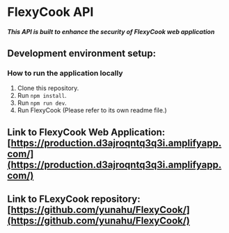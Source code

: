 # FlexyCook API

#### *This API is built to enhance the security of FlexyCook web application*

## Development environment setup:

### How to run the application locally
1. Clone this repository.
2. Run `npm install`.
3. Run `npm run dev`.
4. Run FlexyCook (Please refer to its own readme file.)

## Link to FlexyCook Web Application: [https://production.d3ajroqntq3q3i.amplifyapp.com/](https://production.d3ajroqntq3q3i.amplifyapp.com/)
## Link to FLexyCook repository: [https://github.com/yunahu/FlexyCook/](https://github.com/yunahu/FlexyCook/)